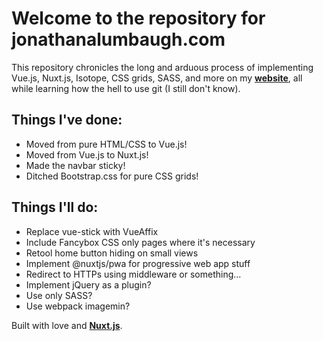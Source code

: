 # Welcome to the repository for jonathanalumbaugh.com

This repository chronicles the long and arduous process of implementing Vue.js, Nuxt.js, Isotope, CSS grids, SASS, and more on my **[website](https://jonathanalumbaugh.com)**, all while learning how the hell to use git (I still don't know).

## Things I've done:

* Moved from pure HTML/CSS to Vue.js!
* Moved from Vue.js to Nuxt.js!
* Made the navbar sticky!
* Ditched Bootstrap.css for pure CSS grids!

## Things I'll do:

* Replace vue-stick with VueAffix
* Include Fancybox CSS only pages where it's necessary
* Retool home button hiding on small views
* Implement @nuxtjs/pwa for progressive web app stuff
* Redirect to HTTPs using middleware or something...
* Implement jQuery as a plugin?
* Use only SASS?
* Use webpack imagemin?

Built with love and **[Nuxt.js](https://github.com/nuxt/nuxt.js)**.
